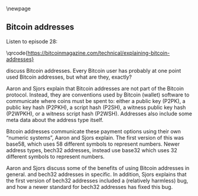 \newpage
## Bitcoin addresses

Listen to episode 28:

\qrcode{https://bitcoinmagazine.com/technical/explaining-bitcoin-addresses}

discuss Bitcoin addresses. Every Bitcoin user has probably at one point used Bitcoin addresses, but what are they, exactly?

Aaron and Sjors explain that Bitcoin addresses are not part of the Bitcoin protocol. Instead, they are conventions used by Bitcoin (wallet) software to communicate where coins must be spent to: either a public key (P2PK), a public key hash (P2PKH), a script hash (P2SH), a witness public key hash (P2WPKH), or a witness script hash (P2WSH). Addresses also include some meta data about the address type itself.

Bitcoin addresses communicate these payment options using their own “numeric systems”, Aaron and Sjors explain. The first version of this was base58, which uses 58 different symbols to represent numbers. Newer address types, bech32 addresses, instead use base32 which uses 32 different symbols to represent numbers.

Aaron and Sjors discuss some of the benefits of using Bitcoin addresses in general. and bech32 addresses in specific. In addition, Sjors explains that the first version of bech32 addresses included a (relatively harmless) bug, and how a newer standard for bech32 addresses has fixed this bug.
